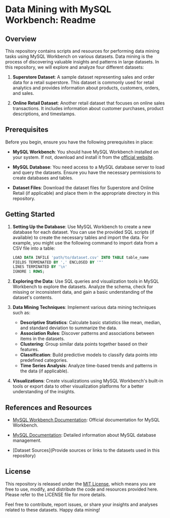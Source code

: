 # Data Mining with MySQL Workbench: Readme

## Overview

This repository contains scripts and resources for performing data mining tasks using MySQL Workbench on various datasets. Data mining is the process of discovering valuable insights and patterns in large datasets. In this repository, we will explore and analyze four different datasets:

1. **Superstore Dataset**: A sample dataset representing sales and order data for a retail superstore. This dataset is commonly used for retail analytics and provides information about products, customers, orders, and sales.

2. **Online Retail Dataset**: Another retail dataset that focuses on online sales transactions. It includes information about customer purchases, product descriptions, and timestamps.


## Prerequisites

Before you begin, ensure you have the following prerequisites in place:

- **MySQL Workbench**: You should have MySQL Workbench installed on your system. If not, download and install it from the [official website](https://www.mysql.com/products/workbench/).

- **MySQL Database**: You need access to a MySQL database server to load and query the datasets. Ensure you have the necessary permissions to create databases and tables.

- **Dataset Files**: Download the dataset files for Superstore and Online Retail (if applicable) and place them in the appropriate directory in this repository.

## Getting Started

1. **Setting Up the Database**: Use MySQL Workbench to create a new database for each dataset. You can use the provided SQL scripts (if available) to create the necessary tables and import the data. For example, you might use the following command to import data from a CSV file into a table:

   ```sql
   LOAD DATA INFILE 'path/to/dataset.csv' INTO TABLE table_name
   FIELDS TERMINATED BY ',' ENCLOSED BY '"'
   LINES TERMINATED BY '\n'
   IGNORE 1 ROWS;
   ```

2. **Exploring the Data**: Use SQL queries and visualization tools in MySQL Workbench to explore the datasets. Analyze the schema, check for missing or inconsistent data, and gain a basic understanding of the dataset's contents.

3. **Data Mining Techniques**: Implement various data mining techniques such as:
   - **Descriptive Statistics**: Calculate basic statistics like mean, median, and standard deviation to summarize the data.
   - **Association Rules**: Discover patterns and associations between items in the datasets.
   - **Clustering**: Group similar data points together based on their features.
   - **Classification**: Build predictive models to classify data points into predefined categories.
   - **Time Series Analysis**: Analyze time-based trends and patterns in the data (if applicable).

4. **Visualizations**: Create visualizations using MySQL Workbench's built-in tools or export data to other visualization platforms for a better understanding of the insights.

## References and Resources

- [MySQL Workbench Documentation](https://dev.mysql.com/doc/workbench/en/): Official documentation for MySQL Workbench.

- [MySQL Documentation](https://dev.mysql.com/doc/): Detailed information about MySQL database management.

- [Dataset Sources](Provide sources or links to the datasets used in this repository)

## License

This repository is released under the [MIT License](LICENSE), which means you are free to use, modify, and distribute the code and resources provided here. Please refer to the LICENSE file for more details.

Feel free to contribute, report issues, or share your insights and analyses related to these datasets. Happy data mining!
